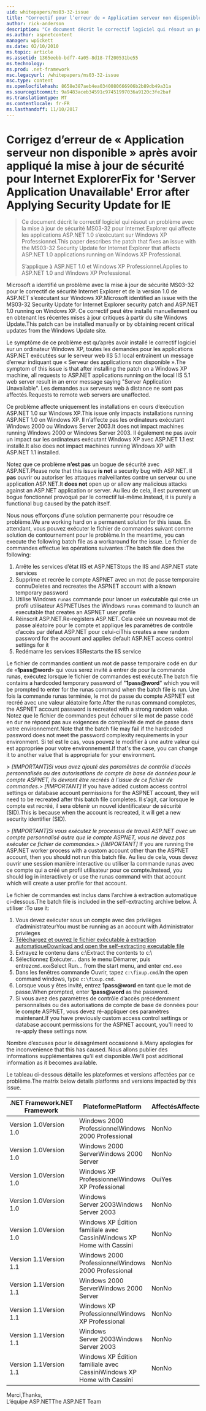 ```yaml
---
uid: whitepapers/ms03-32-issue
title: "Correctif pour l’erreur de « Application serveur non disponible » après avoir appliqué la mise à jour de sécurité pour Internet Explorer | Documents Microsoft"
author: rick-anderson
description: "Ce document décrit le correctif logiciel qui résout un problème avec la mise à jour de sécurité MS03-32 pour Internet Explorer qui affecte les applications ASP.NET 1.0 en cours d’exécution sur Wi..."
ms.author: aspnetcontent
manager: wpickett
ms.date: 02/10/2010
ms.topic: article
ms.assetid: 1365eebb-bdf7-4a05-8d18-7f200531be55
ms.technology: 
ms.prod: .net-framework
msc.legacyurl: /whitepapers/ms03-32-issue
msc.type: content
ms.openlocfilehash: 8658e387aeb4ea0340080666906b2b89db49a31a
ms.sourcegitcommit: 9a9483aceb34591c97451997036a9120c3fe2baf
ms.translationtype: MT
ms.contentlocale: fr-FR
ms.lasthandoff: 11/10/2017
---
```

<a name="fix-for-server-application-unavailable-error-after-applying-security-update-for-ie"></a><span data-ttu-id="97e16-103">Corrigez d’erreur de « Application serveur non disponible » après avoir appliqué la mise à jour de sécurité pour Internet Explorer</span><span class="sxs-lookup"><span data-stu-id="97e16-103">Fix for 'Server Application Unavailable' Error after Applying Security Update for IE</span></span>
====================
> <span data-ttu-id="97e16-104">Ce document décrit le correctif logiciel qui résout un problème avec la mise à jour de sécurité MS03-32 pour Internet Explorer qui affecte les applications ASP.NET 1.0 s’exécutant sur Windows XP Professionnel.</span><span class="sxs-lookup"><span data-stu-id="97e16-104">This paper describes the patch that fixes an issue with the MS03-32 Security Update for Internet Explorer that affects ASP.NET 1.0 applications running on Windows XP Professional.</span></span>
> 
> <span data-ttu-id="97e16-105">S’applique à ASP.NET 1.0 et Windows XP Professionnel.</span><span class="sxs-lookup"><span data-stu-id="97e16-105">Applies to ASP.NET 1.0 and Windows XP Professional.</span></span>


<span data-ttu-id="97e16-106">Microsoft a identifié un problème avec la mise à jour de sécurité MS03-32 pour le correctif de sécurité Internet Explorer et de la version 1.0 de ASP.NET s’exécutant sur Windows XP.</span><span class="sxs-lookup"><span data-stu-id="97e16-106">Microsoft identified an issue with the MS03-32 Security Update for Internet Explorer security patch and ASP.NET 1.0 running on Windows XP.</span></span> <span data-ttu-id="97e16-107">Ce correctif peut être installé manuellement ou en obtenant les récentes mises à jour critiques à partir du site Windows Update.</span><span class="sxs-lookup"><span data-stu-id="97e16-107">This patch can be installed manually or by obtaining recent critical updates from the Windows Update site.</span></span>

<span data-ttu-id="97e16-108">Le symptôme de ce problème est qu’après avoir installé le correctif logiciel sur un ordinateur Windows XP, toutes les demandes pour les applications ASP.NET exécutées sur le serveur web IIS 5.1 local entraînent un message d’erreur indiquant que « Serveur des applications non disponible ».</span><span class="sxs-lookup"><span data-stu-id="97e16-108">The symptom of this issue is that after installing the patch on a Windows XP machine, all requests to ASP.NET applications running on the local IIS 5.1 web server result in an error message saying "Server Application Unavailable".</span></span> <span data-ttu-id="97e16-109">Les demandes aux serveurs web à distance ne sont pas affectés.</span><span class="sxs-lookup"><span data-stu-id="97e16-109">Requests to remote web servers are unaffected.</span></span>

<span data-ttu-id="97e16-110">Ce problème affecte uniquement les installations en cours d’exécution ASP.NET 1.0 sur Windows XP.</span><span class="sxs-lookup"><span data-stu-id="97e16-110">This issue only impacts installations running ASP.NET 1.0 on Windows XP.</span></span> <span data-ttu-id="97e16-111">Il n’affecte pas les ordinateurs exécutant Windows 2000 ou Windows Server 2003.</span><span class="sxs-lookup"><span data-stu-id="97e16-111">It does not impact machines running Windows 2000 or Windows Server 2003.</span></span> <span data-ttu-id="97e16-112">Il également ne pas avoir un impact sur les ordinateurs exécutant Windows XP avec ASP.NET 1.1 est installé.</span><span class="sxs-lookup"><span data-stu-id="97e16-112">It also does not impact machines running Windows XP with ASP.NET 1.1 installed.</span></span>

<span data-ttu-id="97e16-113">Notez que ce problème **n’est pas** un bogue de sécurité avec ASP.NET.</span><span class="sxs-lookup"><span data-stu-id="97e16-113">Please note that this issue **is not** a security bug with ASP.NET.</span></span> <span data-ttu-id="97e16-114">Il **pas** ouvrir ou autoriser les attaques malveillantes contre un serveur ou une application ASP.NET.</span><span class="sxs-lookup"><span data-stu-id="97e16-114">It **does not** open up or allow any malicious attacks against an ASP.NET application or server.</span></span> <span data-ttu-id="97e16-115">Au lieu de cela, il est purement un bogue fonctionnel provoqué par le correctif lui-même.</span><span class="sxs-lookup"><span data-stu-id="97e16-115">Instead, it is purely a functional bug caused by the patch itself.</span></span>

<span data-ttu-id="97e16-116">Nous nous efforçons d’une solution permanente pour résoudre ce problème.</span><span class="sxs-lookup"><span data-stu-id="97e16-116">We are working hard on a permanent solution for this issue.</span></span> <span data-ttu-id="97e16-117">En attendant, vous pouvez exécuter le fichier de commandes suivant comme solution de contournement pour le problème.</span><span class="sxs-lookup"><span data-stu-id="97e16-117">In the meantime, you can execute the following batch file as a workaround for the issue.</span></span> <span data-ttu-id="97e16-118">Le fichier de commandes effectue les opérations suivantes :</span><span class="sxs-lookup"><span data-stu-id="97e16-118">The batch file does the following:</span></span>

1. <span data-ttu-id="97e16-119">Arrête les services d’état IIS et ASP.NET</span><span class="sxs-lookup"><span data-stu-id="97e16-119">Stops the IIS and ASP.NET state services</span></span>
2. <span data-ttu-id="97e16-120">Supprime et recrée le compte ASPNET avec un mot de passe temporaire connu</span><span class="sxs-lookup"><span data-stu-id="97e16-120">Deletes and recreates the ASPNET account with a known temporary password</span></span>
3. <span data-ttu-id="97e16-121">Utilise Windows `runas` commande pour lancer un exécutable qui crée un profil utilisateur ASPNET</span><span class="sxs-lookup"><span data-stu-id="97e16-121">Uses the Windows `runas` command to launch an executable that creates an ASPNET user profile</span></span>
4. <span data-ttu-id="97e16-122">Réinscrit ASP.NET.</span><span class="sxs-lookup"><span data-stu-id="97e16-122">Re-registers ASP.NET.</span></span> <span data-ttu-id="97e16-123">Cela crée un nouveau mot de passe aléatoire pour le compte et applique les paramètres de contrôle d’accès par défaut ASP.NET pour celui-ci</span><span class="sxs-lookup"><span data-stu-id="97e16-123">This creates a new random password for the account and applies default ASP.NET access control settings for it</span></span>
5. <span data-ttu-id="97e16-124">Redémarre les services IIS</span><span class="sxs-lookup"><span data-stu-id="97e16-124">Restarts the IIS service</span></span>

<span data-ttu-id="97e16-125">Le fichier de commandes contient un mot de passe temporaire codé en dur de «**1pass@word**» qui vous serez invité à entrer de pour la commande runas, exécutez lorsque le fichier de commandes est exécuté.</span><span class="sxs-lookup"><span data-stu-id="97e16-125">The batch file contains a hardcoded temporary password of "**1pass@word**" which you will be prompted to enter for the runas command when the batch file is run.</span></span> <span data-ttu-id="97e16-126">Une fois la commande runas terminée, le mot de passe du compte ASPNET est recréé avec une valeur aléatoire forte.</span><span class="sxs-lookup"><span data-stu-id="97e16-126">After the runas command completes, the ASPNET account password is recreated with a strong random value.</span></span> <span data-ttu-id="97e16-127">Notez que le fichier de commandes peut échouer si le mot de passe codé en dur ne répond pas aux exigences de complexité de mot de passe dans votre environnement.</span><span class="sxs-lookup"><span data-stu-id="97e16-127">Note that the batch file may fail if the hardcoded password does not meet the password complexity requirements in your environment.</span></span> <span data-ttu-id="97e16-128">Si tel est le cas, vous pouvez le modifier à une autre valeur qui est appropriée pour votre environnement.</span><span class="sxs-lookup"><span data-stu-id="97e16-128">If that's the case, you can change it to another value that is appropriate for your environment.</span></span>

<span data-ttu-id="97e16-129">*> [!IMPORTANT]*Si vous avez ajouté des paramètres de contrôle d’accès personnalisés ou des autorisations de compte de base de données pour le compte ASPNET, ils devront être recréés à l’issue de ce fichier de commandes.</span><span class="sxs-lookup"><span data-stu-id="97e16-129">*> [!IMPORTANT]* If you have added custom access control settings or database account permissions for the ASPNET account, they will need to be recreated after this batch file completes.</span></span> <span data-ttu-id="97e16-130">Il s’agit, car lorsque le compte est recréé, il sera obtenir un nouvel identificateur de sécurité (SID).</span><span class="sxs-lookup"><span data-stu-id="97e16-130">This is because when the account is recreated, it will get a new security identifier (SID).</span></span>

<span data-ttu-id="97e16-131">*> [!IMPORTANT]*Si vous exécutez le processus de travail ASP.NET avec un compte personnalisé autre que le compte ASPNET, vous ne devez pas exécuter ce fichier de commandes.</span><span class="sxs-lookup"><span data-stu-id="97e16-131">*> [!IMPORTANT]* If you are running the ASP.NET worker process with a custom account other than the ASPNET account, then you should not run this batch file.</span></span> <span data-ttu-id="97e16-132">Au lieu de cela, vous devez ouvrir une session manière interactive ou utiliser la commande runas avec ce compte qui a créé un profil utilisateur pour ce compte.</span><span class="sxs-lookup"><span data-stu-id="97e16-132">Instead, you should log in interactively or use the runas command with that account which will create a user profile for that account.</span></span>

<span data-ttu-id="97e16-133">Le fichier de commandes est inclus dans l’archive à extraction automatique ci-dessous.</span><span class="sxs-lookup"><span data-stu-id="97e16-133">The batch file is included in the self-extracting archive below.</span></span> <span data-ttu-id="97e16-134">À utiliser :</span><span class="sxs-lookup"><span data-stu-id="97e16-134">To use it:</span></span>

1. <span data-ttu-id="97e16-135">Vous devez exécuter sous un compte avec des privilèges d’administrateur</span><span class="sxs-lookup"><span data-stu-id="97e16-135">You must be running as an account with Administrator privileges</span></span>
2. [<span data-ttu-id="97e16-136">Téléchargez et ouvrez le fichier exécutable à extraction automatique</span><span class="sxs-lookup"><span data-stu-id="97e16-136">Download and open the self-extracting executable file</span></span>](ms03-32-issue/_static/fixup1.exe)
3. <span data-ttu-id="97e16-137">Extrayez le contenu dans c:\\</span><span class="sxs-lookup"><span data-stu-id="97e16-137">Extract the contents to c:\\</span></span>
4. <span data-ttu-id="97e16-138">Sélectionnez Exécuter... dans le menu Démarrer, puis entrez`cmd.exe`</span><span class="sxs-lookup"><span data-stu-id="97e16-138">Select Run... from the start menu, and enter `cmd.exe`</span></span>
5. <span data-ttu-id="97e16-139">Dans les fenêtres commande Ouvrir, tapez `c:\fixup.cmd`.</span><span class="sxs-lookup"><span data-stu-id="97e16-139">In the open command windows, type `c:\fixup.cmd`.</span></span>
6. <span data-ttu-id="97e16-140">Lorsque vous y êtes invité, entrez  **1pass@word**  en tant que le mot de passe.</span><span class="sxs-lookup"><span data-stu-id="97e16-140">When prompted, enter **1pass@word** as the password.</span></span>
7. <span data-ttu-id="97e16-141">Si vous avez des paramètres de contrôle d’accès précédemment personnalisés ou des autorisations de compte de base de données pour le compte ASPNET, vous devez ré-appliquer ces paramètres maintenant.</span><span class="sxs-lookup"><span data-stu-id="97e16-141">If you have previously custom access control settings or database account permissions for the ASPNET account, you'll need to re-apply these settings now.</span></span>

<span data-ttu-id="97e16-142">Nombre d’excuses pour le désagrément occasionné à.</span><span class="sxs-lookup"><span data-stu-id="97e16-142">Many apologies for the inconvenience that this has caused.</span></span> <span data-ttu-id="97e16-143">Nous allons publier des informations supplémentaires qu’il est disponible.</span><span class="sxs-lookup"><span data-stu-id="97e16-143">We'll post additional information as it becomes available.</span></span>

<span data-ttu-id="97e16-144">Le tableau ci-dessous détaille les plateformes et versions affectées par ce problème.</span><span class="sxs-lookup"><span data-stu-id="97e16-144">The matrix below details platforms and versions impacted by this issue.</span></span>

| <span data-ttu-id="97e16-145">.NET Framework</span><span class="sxs-lookup"><span data-stu-id="97e16-145">.NET Framework</span></span> | <span data-ttu-id="97e16-146">Plateforme</span><span class="sxs-lookup"><span data-stu-id="97e16-146">Platform</span></span> | <span data-ttu-id="97e16-147">Affectés</span><span class="sxs-lookup"><span data-stu-id="97e16-147">Affected</span></span> |
| --- | --- | --- |
| <span data-ttu-id="97e16-148">Version 1.0</span><span class="sxs-lookup"><span data-stu-id="97e16-148">Version 1.0</span></span> | <span data-ttu-id="97e16-149">Windows 2000 Professionnel</span><span class="sxs-lookup"><span data-stu-id="97e16-149">Windows 2000 Professional</span></span> | <span data-ttu-id="97e16-150">Non</span><span class="sxs-lookup"><span data-stu-id="97e16-150">No</span></span> |
| <span data-ttu-id="97e16-151">Version 1.0</span><span class="sxs-lookup"><span data-stu-id="97e16-151">Version 1.0</span></span> | <span data-ttu-id="97e16-152">Windows 2000 Server</span><span class="sxs-lookup"><span data-stu-id="97e16-152">Windows 2000 Server</span></span> | <span data-ttu-id="97e16-153">Non</span><span class="sxs-lookup"><span data-stu-id="97e16-153">No</span></span> |
| <span data-ttu-id="97e16-154">Version 1.0</span><span class="sxs-lookup"><span data-stu-id="97e16-154">Version 1.0</span></span> | <span data-ttu-id="97e16-155">Windows XP Professionnel</span><span class="sxs-lookup"><span data-stu-id="97e16-155">Windows XP Professional</span></span> | <span data-ttu-id="97e16-156">Oui</span><span class="sxs-lookup"><span data-stu-id="97e16-156">Yes</span></span> |
| <span data-ttu-id="97e16-157">Version 1.0</span><span class="sxs-lookup"><span data-stu-id="97e16-157">Version 1.0</span></span> | <span data-ttu-id="97e16-158">Windows Server 2003</span><span class="sxs-lookup"><span data-stu-id="97e16-158">Windows Server 2003</span></span> | <span data-ttu-id="97e16-159">Non</span><span class="sxs-lookup"><span data-stu-id="97e16-159">No</span></span> |
| <span data-ttu-id="97e16-160">Version 1.0</span><span class="sxs-lookup"><span data-stu-id="97e16-160">Version 1.0</span></span> | <span data-ttu-id="97e16-161">Windows XP Édition familiale avec Cassini</span><span class="sxs-lookup"><span data-stu-id="97e16-161">Windows XP Home with Cassini</span></span> | <span data-ttu-id="97e16-162">Non</span><span class="sxs-lookup"><span data-stu-id="97e16-162">No</span></span> |
| <span data-ttu-id="97e16-163">Version 1.1</span><span class="sxs-lookup"><span data-stu-id="97e16-163">Version 1.1</span></span> | <span data-ttu-id="97e16-164">Windows 2000 Professionnel</span><span class="sxs-lookup"><span data-stu-id="97e16-164">Windows 2000 Professional</span></span> | <span data-ttu-id="97e16-165">Non</span><span class="sxs-lookup"><span data-stu-id="97e16-165">No</span></span> |
| <span data-ttu-id="97e16-166">Version 1.1</span><span class="sxs-lookup"><span data-stu-id="97e16-166">Version 1.1</span></span> | <span data-ttu-id="97e16-167">Windows 2000 Server</span><span class="sxs-lookup"><span data-stu-id="97e16-167">Windows 2000 Server</span></span> | <span data-ttu-id="97e16-168">Non</span><span class="sxs-lookup"><span data-stu-id="97e16-168">No</span></span> |
| <span data-ttu-id="97e16-169">Version 1.1</span><span class="sxs-lookup"><span data-stu-id="97e16-169">Version 1.1</span></span> | <span data-ttu-id="97e16-170">Windows XP Professionnel</span><span class="sxs-lookup"><span data-stu-id="97e16-170">Windows XP Professional</span></span> | <span data-ttu-id="97e16-171">Non</span><span class="sxs-lookup"><span data-stu-id="97e16-171">No</span></span> |
| <span data-ttu-id="97e16-172">Version 1.1</span><span class="sxs-lookup"><span data-stu-id="97e16-172">Version 1.1</span></span> | <span data-ttu-id="97e16-173">Windows Server 2003</span><span class="sxs-lookup"><span data-stu-id="97e16-173">Windows Server 2003</span></span> | <span data-ttu-id="97e16-174">Non</span><span class="sxs-lookup"><span data-stu-id="97e16-174">No</span></span> |
| <span data-ttu-id="97e16-175">Version 1.1</span><span class="sxs-lookup"><span data-stu-id="97e16-175">Version 1.1</span></span> | <span data-ttu-id="97e16-176">Windows XP Édition familiale avec Cassini</span><span class="sxs-lookup"><span data-stu-id="97e16-176">Windows XP Home with Cassini</span></span> | <span data-ttu-id="97e16-177">Non</span><span class="sxs-lookup"><span data-stu-id="97e16-177">No</span></span> |

<span data-ttu-id="97e16-178">Merci,</span><span class="sxs-lookup"><span data-stu-id="97e16-178">Thanks,</span></span>   
 <span data-ttu-id="97e16-179">L’équipe ASP.NET</span><span class="sxs-lookup"><span data-stu-id="97e16-179">The ASP.NET Team</span></span>
